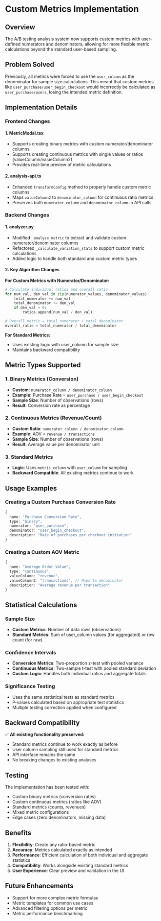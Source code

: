 # Custom Metrics Implementation

## Overview

The A/B testing analysis system now supports custom metrics with user-defined numerators and denominators, allowing for more flexible metric calculations beyond the standard user-based sampling.

## Problem Solved

Previously, all metrics were forced to use the `user_column` as the denominator for sample size calculations. This meant that custom metrics like `user_purchase/user_begin_checkout` would incorrectly be calculated as `user_purchase/users`, losing the intended metric definition.

## Implementation Details

### Frontend Changes

#### 1. MetricModal.tsx
- Supports creating binary metrics with custom numerator/denominator columns
- Supports creating continuous metrics with single values or ratios (valueColumn/valueColumn2)
- Provides real-time preview of metric calculations

#### 2. analysis-api.ts
- Enhanced `transformConfig` method to properly handle custom metric columns
- Maps `valueColumn2` to `denominator_column` for continuous ratio metrics
- Preserves both `numerator_column` and `denominator_column` in API calls

### Backend Changes

#### 1. analyzer.py
- Modified `_analyze_metric` to extract and validate custom numerator/denominator columns
- Refactored `_calculate_variation_stats` to support custom metric calculations
- Added logic to handle both standard and custom metric types

#### 2. Key Algorithm Changes

**For Custom Metrics with Numerator/Denominator:**
```python
# Calculate individual ratios and overall ratio
for num_val, den_val in zip(numerator_values, denominator_values):
    total_numerator += num_val
    total_denominator += den_val
    if den_val > 0:
        ratios.append(num_val / den_val)

# Overall metric = total_numerator / total_denominator
overall_ratio = total_numerator / total_denominator
```

**For Standard Metrics:**
- Uses existing logic with user_column for sample size
- Maintains backward compatibility

## Metric Types Supported

### 1. Binary Metrics (Conversion)
- **Custom**: `numerator_column / denominator_column`
- **Example**: Purchase Rate = `user_purchase / user_begin_checkout`
- **Sample Size**: Number of observations (rows)
- **Result**: Conversion rate as percentage

### 2. Continuous Metrics (Revenue/Count)
- **Custom Ratio**: `numerator_column / denominator_column`
- **Example**: AOV = `revenue / transactions`
- **Sample Size**: Number of observations (rows)
- **Result**: Average value per denominator unit

### 3. Standard Metrics
- **Logic**: Uses `metric_column` with `user_column` for sampling
- **Backward Compatible**: All existing metrics continue to work

## Usage Examples

### Creating a Custom Purchase Conversion Rate
```typescript
{
  name: "Purchase Conversion Rate",
  type: "binary",
  numerator: "user_purchase",
  denominator: "user_begin_checkout",
  description: "Rate of purchases per checkout initiation"
}
```

### Creating a Custom AOV Metric
```typescript
{
  name: "Average Order Value",
  type: "continuous",
  valueColumn: "revenue",
  valueColumn2: "transactions", // Maps to denominator
  description: "Average revenue per transaction"
}
```

## Statistical Calculations

### Sample Size
- **Custom Metrics**: Number of data rows (observations)
- **Standard Metrics**: Sum of user_column values (for aggregated) or row count (for raw)

### Confidence Intervals
- **Conversion Metrics**: Two-proportion z-test with pooled variance
- **Continuous Metrics**: Two-sample t-test with pooled standard deviation
- **Custom Logic**: Handles both individual ratios and aggregate totals

### Significance Testing
- Uses the same statistical tests as standard metrics
- P-values calculated based on appropriate test statistics
- Multiple testing correction applied when configured

## Backward Compatibility

✅ **All existing functionality preserved:**
- Standard metrics continue to work exactly as before
- User column sampling still used for standard metrics
- API interface remains the same
- No breaking changes to existing analyses

## Testing

The implementation has been tested with:
- Custom binary metrics (conversion rates)
- Custom continuous metrics (ratios like AOV)
- Standard metrics (counts, revenues)
- Mixed metric configurations
- Edge cases (zero denominators, missing data)

## Benefits

1. **Flexibility**: Create any ratio-based metric
2. **Accuracy**: Metrics calculated exactly as intended
3. **Performance**: Efficient calculation of both individual and aggregate statistics
4. **Compatibility**: Works alongside existing standard metrics
5. **User Experience**: Clear preview and validation in the UI

## Future Enhancements

- Support for more complex metric formulas
- Metric templates for common use cases
- Advanced filtering options per metric
- Metric performance benchmarking 
